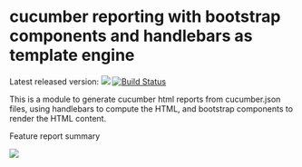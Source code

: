 # cucumber reporting with bootstrap components and handlebars as template engine 

Latest released version: <a href='https://bintray.com/bogdanlivadariu/maven/cucumber-reporting-handlebars/_latestVersion'><img src='https://api.bintray.com/packages/bogdanlivadariu/maven/cucumber-reporting-handlebars/images/download.svg'></a> 
[![Build Status](https://secure.travis-ci.org/BogdanLivadariu/cucumber-reporting-handlebars.png)](http://travis-ci.org/BogdanLivadariu/cucumber-reporting-handlebars)


This is a module to generate cucumber html reports from cucumber.json files,
using handlebars to compute the HTML, and bootstrap components to render the HTML content.

Feature report summary

<img src='http://s9.postimg.org/phtqe1qlb/Fire_Shot_Screen_Capture_001_C_Users_p3.png'>
